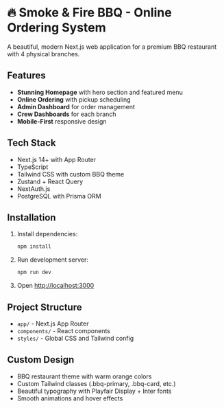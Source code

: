 # 🔥 Smoke & Fire BBQ - Online Ordering System

A beautiful, modern Next.js web application for a premium BBQ restaurant with 4 physical branches.

## Features

- **Stunning Homepage** with hero section and featured menu
- **Online Ordering** with pickup scheduling
- **Admin Dashboard** for order management
- **Crew Dashboards** for each branch
- **Mobile-First** responsive design

## Tech Stack

- Next.js 14+ with App Router
- TypeScript
- Tailwind CSS with custom BBQ theme
- Zustand + React Query
- NextAuth.js
- PostgreSQL with Prisma ORM

## Installation

1. Install dependencies:
   ```bash
   npm install
   ```

2. Run development server:
   ```bash
   npm run dev
   ```

3. Open [http://localhost:3000](http://localhost:3000)

## Project Structure

- `app/` - Next.js App Router
- `components/` - React components
- `styles/` - Global CSS and Tailwind config

## Custom Design

- BBQ restaurant theme with warm orange colors
- Custom Tailwind classes (.bbq-primary, .bbq-card, etc.)
- Beautiful typography with Playfair Display + Inter fonts
- Smooth animations and hover effects
